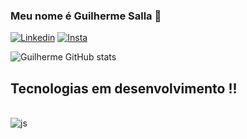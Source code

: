 ### Meu nome é Guilherme Salla 🤙
[![Linkedin](https://img.shields.io/badge/LinkedIn-0077B5?style=for-the-badge&logo=linkedin&logoColor=white)](www.linkedin.com/in/guilherme-kcs)
[![Insta](https://img.shields.io/badge/Instagram-E4405F?style=for-the-badge&logo=instagram&logoColor=white)](https://instagram.com/__kohler)

![Guilherme GitHub stats](https://github-readme-stats.vercel.app/api?username=GuilhermeKCS&show_icons=true&theme=dracula)

## Tecnologias em desenvolvimento !!

<div style="display: inline_block"><br/>

<img align="center" alt="js" src="https://img.shields.io/badge/JavaScript-F7DF1E?style=for-the-badge&logo=javascript&logoColor=black" />
</div>



